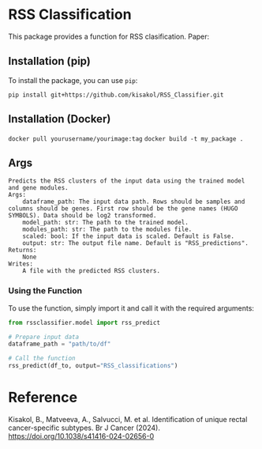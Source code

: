 # RSS Classification

This package provides a function for RSS clasification. Paper: 


## Installation (pip)

To install the package, you can use `pip`:

```pip install git+https://github.com/kisakol/RSS_Classifier.git```


## Installation (Docker)
```docker pull yourusername/yourimage:tag```
```docker build -t my_package .```

## Args
    Predicts the RSS clusters of the input data using the trained model and gene modules.  
    Args:  
        dataframe_path: The input data path. Rows should be samples and columns should be genes. First row should be the gene names (HUGO SYMBOLS). Data should be log2 transformed.
        model_path: str: The path to the trained model.
        modules_path: str: The path to the modules file.
        scaled: bool: If the input data is scaled. Default is False.
        output: str: The output file name. Default is "RSS_predictions".
    Returns:
        None
    Writes:
        A file with the predicted RSS clusters. 


### Using the Function

To use the function, simply import it and call it with the required arguments:

```python
from rssclassifier.model import rss_predict

# Prepare input data
dataframe_path = "path/to/df"

# Call the function
rss_predict(df_to, output="RSS_classifications")
```

# Reference
Kisakol, B., Matveeva, A., Salvucci, M. et al. Identification of unique rectal cancer-specific subtypes. Br J Cancer (2024). https://doi.org/10.1038/s41416-024-02656-0
